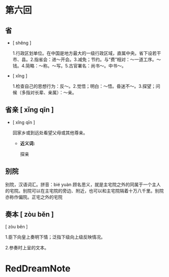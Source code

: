 

# 第六回

## 省

- [ shěng ]

  1.行政区划单位。在中国是地方最大的一级行政区域，直属中央。省下设若干市、县。2.指省会：进～开会。3.减免；节约。与“费”相对：～一道工序。～钱。4.简略：～称。～写。5.古官署名：尚书～。中书～。

- [ xǐng ]

  1.检查自己的思想行为：反～。2.觉悟；明白：～悟。昏迷不～。3.探望；问候（多指对长辈、亲属）：～亲。



## 省亲 [ xǐng qīn ] 

- [ xǐng qīn ]

  回家乡或到远处看望父母或其他尊亲。

  - **近义词:**

    探亲


## 别院

别院，汉语词汇。拼音：bié yuàn 顾名思义，就是主宅院之外的同属于一个主人的宅院。别院可以在主宅院的旁边、附近，也可以和主宅院隔着十万八千里。别院亦称作偏院。正宅之外的宅院



## **奏本** **[ zòu běn ]**

[ zòu běn ]

1.臣下向皇上奏明下情；泛指下级向上级反映情况。

2.参奏时上呈的文本。







# RedDreamNote
